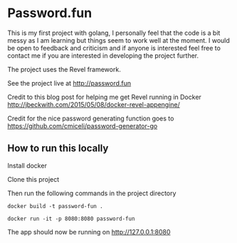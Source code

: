 # Password.fun

This is my first project with golang, I personally feel that the code is a bit messy as
I am learning but things seem to work well at the moment. I would be open to feedback and
criticism and if anyone is interested feel free to contact me if you are interested in developing
the project further.

The project uses the Revel framework.

See the project live at http://password.fun

Credit to this blog post for helping me get Revel running in Docker http://jbeckwith.com/2015/05/08/docker-revel-appengine/

Credit for the nice password generating function goes to https://github.com/cmiceli/password-generator-go

## How to run this locally

Install docker

Clone this project

Then run the following commands in the project directory

`docker build -t password-fun .`

`docker run -it -p 8080:8080 password-fun`

The app should now be running on http://127.0.0.1:8080